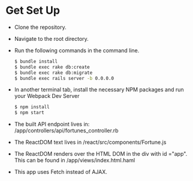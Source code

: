 # Get Set Up
* Clone the repository.
* Navigate to the root directory.
* Run the following commands in the command line.
    ```sh
    $ bundle install
    $ bundle exec rake db:create
    $ bundle exec rake db:migrate
    $ bundle exec rails server -b 0.0.0.0
    ```

* In another terminal tab, install the necessary NPM packages and run your Webpack Dev Server

    ```sh
    $ npm install
    $ npm start
    ```

* The built API endpoint lives in: /app/controllers/api/fortunes_controller.rb

* The ReactDOM text lives in
/react/src/components/Fortune.js

* The ReactDOM renders over the HTML DOM in the div with id ="app". This can be found in
/app/views/index.html.haml

* This app uses Fetch instead of AJAX.
